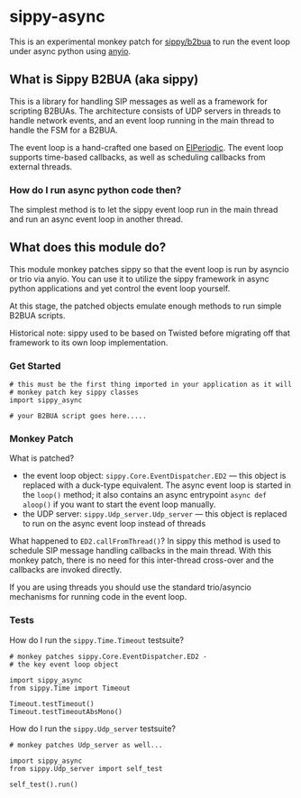 # sippy-async

This is an experimental monkey patch for [sippy/b2bua](https://github.com/sippy/b2bua)
to run the event loop under async python using [anyio](https://github.com/agronholm/anyio).


## What is Sippy B2BUA (aka sippy)

This is a library for handling SIP messages as well as a framework
for scripting B2BUAs.
The architecture consists of  UDP servers in threads to handle network events,
and an event loop running in the main thread to handle the FSM for a B2BUA.

The event loop is a hand-crafted one based on [ElPeriodic](https://github.com/sobomax/libelperiodic).
The event loop supports time-based callbacks, as well as
scheduling callbacks from external threads.

### How do I run async python code then?
The simplest method is to let the sippy event loop run in the main thread
and run an async event loop in another thread.

## What does this module do?

This module monkey patches sippy so that the event loop is run by asyncio or trio via anyio.
You can use it to utilize the sippy framework in async python applications
and yet control the event loop yourself.

At this stage, the patched objects emulate enough methods to run simple B2BUA scripts.

Historical note: sippy used to be based on Twisted before migrating off that framework
to its own loop implementation.

### Get Started

```
# this must be the first thing imported in your application as it will
# monkey patch key sippy classes
import sippy_async

# your B2BUA script goes here.....
```


### Monkey Patch
What is patched?
* the event loop object: `sippy.Core.EventDispatcher.ED2` — this object is replaced
    with a duck-type equivalent. The async event loop is started in
    the `loop()` method; it also contains an async
    entrypoint `async def aloop()` if you want to start the event loop manually.
* the UDP server: `sippy.Udp_server.Udp_server` — this object is replaced to run
    on the async event loop instead of threads
	
What happened to `ED2.callFromThread()`? In sippy this method is used to schedule
SIP message handling callbacks in the main thread. With this monkey patch, there
is no need for this inter-thread cross-over and the callbacks are invoked directly.

If you are using threads you should use the standard trio/asyncio mechanisms for 
running code in the event loop.

### Tests

How do I run the `sippy.Time.Timeout` testsuite?

```
# monkey patches sippy.Core.EventDispatcher.ED2 -
# the key event loop object

import sippy_async
from sippy.Time import Timeout

Timeout.testTimeout()
Timeout.testTimeoutAbsMono()
```
How do I run the `sippy.Udp_server` testsuite?

```
# monkey patches Udp_server as well...

import sippy_async
from sippy.Udp_server import self_test

self_test().run()

```





